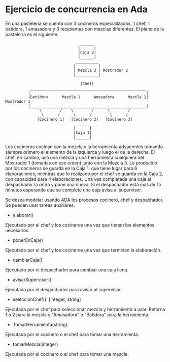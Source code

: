 # Ejercicio de concurrencia en Ada

En una pastelería se cuenta con 3 cocineros especializados, 1 chef, 1 batidora, 1 amasadora y 3 recipientes con mezclas diferentes. El plano de la pastelería es el siguiente:

```text
                                 ______
                                |      |
                                |Caja 2|
                                |______|
                               __________
                              |          |
                              | Mezcla 3 | Mostrador 2
                              |__________|
 
                                 [Chef]
           ___________________________________________________
          |                                                   |
          |Batidora      Mezcla 1      Amasadora      Mezcla 2| Mostrador 1
          |___________________________________________________|
               \        /    \        /      \        /
                \      /      \      /        \      /
              [Cocinero 1]   [Cocinero 2]   [Cocinero 3]
                               ______
                              |      |
                              |Caja 1|
                              |______|
```

Los cocineros cocinan con la mezcla y la herramienta adyacentes tomando siempre primero el elemento de la izquierda y luego el de la derecha. El chef, en cambio, usa una mezcla y una herramienta cualquiera del Mostrador 1 (tomadas en ese orden) junto con la Mezcla 3.
Lo producido por los cocineros se guarda en la Caja 1, que tiene lugar para 6 elaboraciones, mientras que lo realizado por el chef se guarda en la Caja 2, con capacidad para 4 elaboraciones. Una vez completada una caja el despachador la retira y pone una nueva. Si el despachador está más de 15 minutos esperando que se complete una caja avisa al supervisor.

Se desea modelar usando ADA los procesos cocinero, chef y despachador. Se pueden usar tareas auxiliares.

* elaborar()

Ejecutado por el chef y los cocineros una vez que tienen los elementos necesarios.

* ponerEnCaja()

Ejecutado por el chef y los cocineros una vez que terminan la elaboración.

* cambiarCaja()

Ejecutado por el despachador para cambiar una caja llena.

* avisarSupervisor()

Ejecutada por el despachador para avisar al supervisor.

* seleccionChef(): [integer, string]

Ejecutada por el chef para seleccionar mezcla y herramienta a usar. Retorna 1 o 2 para la mezcla y "Amasadora" o "Batidora" para la herramienta.

* TomarHerramienta(string)

Ejecutada por el cocinero o el chef para tomar una herramienta.

* tomarMezcla(integer)

Ejecutada por el cocinero o el chef para tomar una mezcla.

